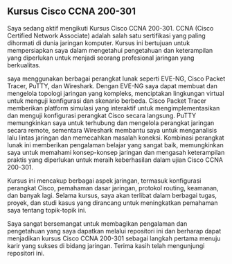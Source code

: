 ## Kursus Cisco CCNA 200-301
Saya sedang aktif mengikuti Kursus Cisco CCNA 200-301. CCNA (Cisco Certified Network Associate) adalah salah satu sertifikasi yang paling dihormati di dunia jaringan komputer. Kursus ini bertujuan untuk mempersiapkan saya dalam mengetahui pengetahuan dan keterampilan yang diperlukan untuk menjadi seorang profesional jaringan yang berkualitas.

saya menggunakan berbagai perangkat lunak seperti EVE-NG, Cisco Packet Tracer, PuTTY, dan Wireshark. Dengan EVE-NG saya dapat membuat dan mengelola topologi jaringan yang kompleks, menciptakan lingkungan virtual untuk menguji konfigurasi dan skenario berbeda. Cisco Packet Tracer memberikan platform simulasi yang interaktif untuk mengimplementasikan dan menguji konfigurasi perangkat Cisco secara langsung. PuTTY memungkinkan saya untuk terhubung dan mengelola perangkat jaringan secara remote, sementara Wireshark membantu saya untuk menganalisis lalu lintas jaringan dan memecahkan masalah koneksi. Kombinasi perangkat lunak ini memberikan pengalaman belajar yang sangat baik, memungkinkan saya untuk memahami konsep-konsep jaringan dan mengasah keterampilan praktis yang diperlukan untuk meraih keberhasilan dalam ujian Cisco CCNA 200-301.

Kursus ini mencakup berbagai aspek jaringan, termasuk konfigurasi perangkat Cisco, pemahaman dasar jaringan, protokol routing, keamanan, dan banyak lagi. Selama kursus, saya akan terlibat dalam berbagai tugas, proyek, dan studi kasus yang dirancang untuk meningkatkan pemahaman saya tentang topik-topik ini.

Saya sangat bersemangat untuk membagikan pengalaman dan pengetahuan yang saya dapatkan melalui repositori ini dan berharap dapat menjadikan kursus Cisco CCNA 200-301 sebagai langkah pertama menuju karir yang sukses di bidang jaringan. Terima kasih telah mengunjungi repositori ini.
